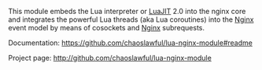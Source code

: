 <!---
    @title         Lua Nginx Module
    @creator       Yichun Zhang
    @created       2011-06-21 08:26 GMT
    @modifier      YichunZhang
    @modified      2013-10-17 23:35 GMT
    @changecount   20
--->

This module embeds the Lua interpreter or [LuaJIT](luajit/) 2.0 into the nginx core and integrates the powerful Lua threads (aka Lua coroutines) into the [Nginx](nginx/) event model by means of cosockets and [Nginx](nginx/) subrequests.

Documentation: https://github.com/chaoslawful/lua-nginx-module#readme

Project page: http://github.com/chaoslawful/lua-nginx-module
